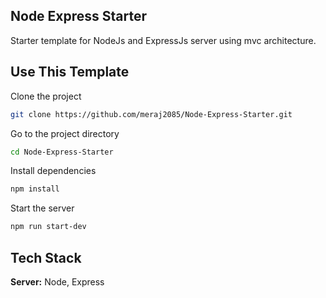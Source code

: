 ## Node Express Starter

Starter template for NodeJs and ExpressJs server using mvc architecture.

## Use This Template

Clone the project

```bash
git clone https://github.com/meraj2085/Node-Express-Starter.git
```

Go to the project directory

```bash
cd Node-Express-Starter
```

Install dependencies

```bash
npm install
```

Start the server

```bash
npm run start-dev
```


## Tech Stack

**Server:** Node, Express


